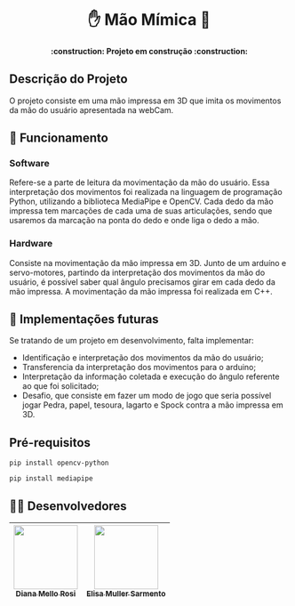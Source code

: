 <h1 align= "center"> ✋ Mão Mímica 🤖 </h1>
<h4 align="center"> 
    :construction:  Projeto em construção  :construction:
</h4>

## Descrição do Projeto
O projeto consiste em uma mão impressa em 3D que imita os movimentos da mão do usuário apresentada na webCam.

## 👾 Funcionamento
### Software
Refere-se a parte de leitura da movimentação da mão do usuário. Essa interpretação dos movimentos foi realizada na linguagem de programação Python, utilizando a biblioteca MediaPipe e OpenCV. Cada dedo da mão impressa tem 
marcações de cada uma de suas articulações, sendo que usaremos da marcação na ponta do dedo e onde liga o dedo a mão.
### Hardware
Consiste na movimentação da mão impressa em 3D. Junto de um arduíno e servo-motores, partindo da interpretação dos movimentos da mão do usuário, é possível saber qual ângulo precisamos girar em cada dedo da mão impressa.
A movimentação da mão impressa foi realizada em C++.

## 🔨 Implementações futuras
Se tratando de um projeto em desenvolvimento, falta implementar:
- Identificação e interpretação dos movimentos da mão do usuário;
- Transferencia da interpretação dos movimentos para o arduino;
- Interpretação da informação coletada e execução do ângulo referente ao que foi solicitado;
- Desafio, que consiste em fazer um modo de jogo que seria possível jogar Pedra, papel, tesoura, lagarto e Spock contra a mão impressa em 3D. 
 
## Pré-requisitos
`pip install opencv-python`

`pip install mediapipe`

## 👩‍💻 Desenvolvedores
| [<img loading="lazy" src="https://avatars.githubusercontent.com/u/136736744?v=4" width=115><br><sub>Diana Mello Rosi</sub>](https://github.com/dianamross) |  [<img loading="lazy" src="https://avatars.githubusercontent.com/u/136653897?v=4" width=115><br><sub>Elisa Muller Sarmento</sub>](https://github.com/BeWSM) |
| :---: | :---: |

